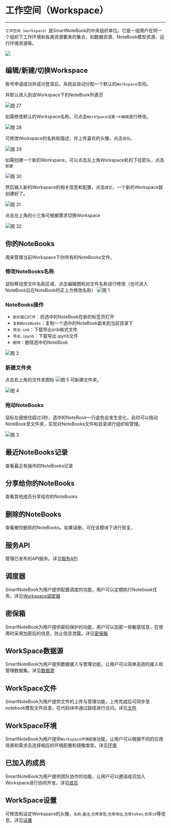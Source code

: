 # 工作空间（Workspace）
---
`工作空间（workspace）`是SmartNoteBook的中央组织单位。它是一组用户在同一个组织下工作环境和各类资源要素的集合，如数据资源、NoteBook模型资源、运行环境资源等。

![](/assets/ws.png)


## 编辑/新建/切换Workspace

账号申请成功并成功登录后，系统会自动分配一个默认的`Workspace`空间。

并默认进入到该Workspace下的NoteBook列表页

![图 27](../images/66e079028547834cff298270823fbc135ff64af8d6cfca0a8901c18c4375abe3.png)  


如需修改默认的Workspace名称，可点击`WorkSpace设置`-->`编辑`进行修改。

![图 28](../images/a4d1d202669f568b84dc573e105610f215c79321be6cc346cd2424e42afbd4ba.png)  

可修改Workspace的名称和描述，并上传喜欢的头像，点击`保存`。

![图 29](../images/679cc31de817cfe18e02802989854c2f31d95fec8396b0c859c384c24b0d0458.png)  


如需创建一个新的Workspace，可以点击左上角Workspace处的下拉箭头，点击`新建`

![图 30](../images/ebe4eaf923218346d5e34fa8aa77c9300b583c915900af3551e9352adbd31c4f.png)  

然后输入新的Workspace的相关信息和配置，点击`提交`，一个新的Workspace就创建好了。

![图 31](../images/94605c14c0fb9fdee6893ed9a1c7112807e87b3722becac8235f8af0288c2c2d.png) 

点击左上角的小三角可根据需求切换Workspace

![图 32](../images/80283774bbf123ed04218037a88244366d13bf6376f50a91011a1dd7e83f323e.png)  


## 你的NoteBooks

用来管理当前Workspace下你所有的NoteBooks文件。

### 修改NoteBooks名称

鼠标移动至文件名称区域，点击编辑图标对文件名称进行修改（也可进入NoteBook后在NoteBook的正上方修改名称）
![图 1](../images/%E4%BF%AE%E6%94%B9%E6%A0%87%E9%A2%98.png)  

### NoteBooks操作

- `新的窗口打开`：将选中的NoteBook在新的标签页打开
- `复制NoteBooks`：复制一个选中的NoteBook副本到当前目录下
- `导出.snb`：下载导出snb格式文件
- `导出.ipynb`：下载导出.ipynb文件
- `删除`：删除选中的NoteBook

![图 2](../images/NoteBooks%E6%93%8D%E4%BD%9C.png)  

### 新建文件夹

点击右上角的文件夹图标 ![图 5](../images/%E6%96%87%E4%BB%B6%E5%A4%B9%E5%9B%BE%E8%A1%A8.png) 可新建文件夹。

![图 4](../images/%E6%96%B0%E5%BB%BA%E6%96%87%E4%BB%B6%E5%A4%B9.png)  


### 拖动NoteBooks

鼠标左键按住超过3秒，选中的NoteBook一行底色会发生变化，此时可以拖动NoteBook至文件夹，实现对NoteBooks文件和目录进行组织和管理。

![图 3](../images/%E6%8B%96%E5%8A%A8NoteBooks.png)  


## 最近NoteBooks记录

查看最近有操作的NoteBooks记录

## 分享给你的NoteBooks

查看其他成员分享给你的NoteBooks

## 删除的NoteBooks

查看被你删除的NoteBooks。如果误删，可在该模块下进行恢复。

## 服务API

管理已发布的API服务。详见<a href="./FassService.md" title="服务API">服务API</a>

## 调度器

SmartNoteBook为用户提供配置调度的功能，用户可以定期执行Notebook任务。详见<a href="./Schedule.md" title="调度器">Workspace调度器</a>

## 密保箱

SmartNoteBook为用户提供密码保护的功能，用户可以加密一些敏感信息，在使用时采用加密后的信息，防止信息泄露。详见<a href="./Encryption.md" title="密保箱">密保箱</a>

## WorkSpace数据源

SmartNoteBook为用户提供数据接入与管理功能，让用户可以简单高效的接入和管理数据集。详见<a href="./DataSource.md" title="数据源">数据源</a>

## WorkSpace文件

SmartNoteBook为用户提供文件的上传与管理功能，上传完成后可同步至notebook模型文件目录，在代码块中通过路径进行访问。详见<a href="./Files.md" title="文件">文件</a>

## WorkSpace环境

SmartNoteBook为用户提供`Workspace环境配置`功能，让用户可以根据不同的应用场景和需求去选择相应的环境配置和镜像类型。详见<a href="./Environment.md" title="环境">环境</a>

## 已加入的成员

SmartNoteBook为用户提供团队协作的功能，让用户可以邀请成员加入Workspace进行协同开发。详见<a href="./Groups.md" title="成员">成员</a>

## WorkSpace设置

可修改和设定Workspace的头像，`名称`,`备注`,`仓库类型`,`仓库地址`,`仓库token`,`仓库id`等信息。详见<a href="./Settings.md" title="设置">设置</a>

